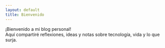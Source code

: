 ```yaml
---
layout: default
title: Bienvenido
---
```


¡Bienvenido a mi blog personal!  
Aquí compartiré reflexiones, ideas y notas sobre tecnología, vida y lo que surja.